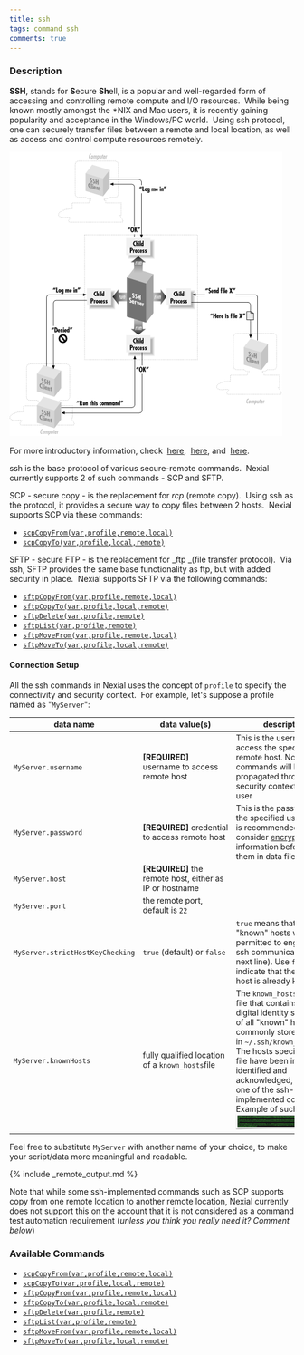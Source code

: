 ```yaml
---
title: ssh
tags: command ssh
comments: true
---
```



### Description
**SSH**, stands for **S**ecure **Sh**ell, is a popular and well-regarded form of accessing and controlling remote 
compute and I/O resources.  While being known mostly amongst the *NIX and Mac users, it is recently gaining 
popularity and acceptance in the Windows/PC world.  Using ssh protocol, one can securely transfer files between a 
remote and local location, as well as access and control compute resources remotely. 

![](image/ssh_01.png)

For more introductory information, check 
<a href="https://docstore.mik.ua/orelly/networking_2ndEd/ssh/ch01_01.htm" class="external-link" target="_nexial_external">here</a>, 
<a href="https://www.startutorial.com/articles/view/ssh-basics-part-1-introduction" class="external-link" target="_nexial_external">here</a>, and 
<a href="https://www.secureblackbox.com/kb/articles/Introduction-to-SSH.rst" class="external-link" target="_nexial_external">here</a>. 

ssh is the base protocol of various secure-remote commands.  Nexial currently supports 2 of such commands - SCP and SFTP.

SCP - secure copy - is the replacement for _rcp_ (remote copy).  Using ssh as the protocol, it provides a secure way to 
copy files between 2 hosts.  Nexial supports SCP via these commands:
-  [`scpCopyFrom(var,profile,remote,local)`](scpCopyFrom(var,profile,remote,local))
-  [`scpCopyTo(var,profile,local,remote)`](scpCopyTo(var,profile,local,remote))  

SFTP - secure FTP - is the replacement for _ftp _(file transfer protocol).  Via ssh, SFTP provides the same base 
functionality as ftp, but with added security in place.  Nexial supports SFTP via the following commands:
-  [`sftpCopyFrom(var,profile,remote,local)`](sftpCopyFrom(var,profile,remote,local))
-  [`sftpCopyTo(var,profile,local,remote)`](sftpCopyTo(var,profile,local,remote))
-  [`sftpDelete(var,profile,remote)`](sftpDelete(var,profile,remote))
-  [`sftpList(var,profile,remote)`](sftpList(var,profile,remote))
-  [`sftpMoveFrom(var,profile,remote,local)`](sftpMoveFrom(var,profile,remote,local))
-  [`sftpMoveTo(var,profile,local,remote)`](sftpMoveTo(var,profile,local,remote))


#### Connection Setup
All the ssh commands in Nexial uses the concept of `profile` to specify the connectivity and security context.  For 
example, let's suppose a profile named as "`MyServer`":

| data name                        | data value(s) | description |
| -------------------------------- | ------------- | ----------- |
| `MyServer.username`              | **[REQUIRED]** username to access remote host | This is the username to access the specified remote host. Note that all commands will be propagated through the security context of this user |
| `MyServer.password`              | **[REQUIRED]** credential to access remote host | This is the password for the specified username. It is recommended to consider [encrypt](../../tipsandtricks/nexialcrypt) sensitive information before storing them in data file |
| `MyServer.host`                  | **[REQUIRED]** the remote host, either as IP or hostname |
| `MyServer.port`                  | the remote port, default is `22` ||
| `MyServer.strictHostKeyChecking` | `true` (default) or `false` | `true` means that only "known" hosts will be permitted to engage in ssh communication (see next line). Use `false` to indicate that the specified host is already known |
| `MyServer.knownHosts`            | fully qualified location of a `known_hosts`file | The `known_hosts` file is a file that contains the digital identity signature of all "known" hosts, commonly stored in `~/.ssh/known_hosts`. The hosts specified in this file have been individually identified and acknowledged, usually via one of the ssh-implemented commands. Example of such file: <br/>![](image/index_02.png) |

Feel free to substitute `MyServer` with another name of your choice, to make your script/data more meaningful and 
readable.


{% include _remote_output.md %}


Note that while some ssh-implemented commands such as SCP supports copy from one remote location to another remote 
location, Nexial currently does not support this on the account that it is not considered as a command test automation 
requirement (_unless you think you really need it? Comment below_)


### Available Commands
- [`scpCopyFrom(var,profile,remote,local)`](scpCopyFrom(var,profile,remote,local))
- [`scpCopyTo(var,profile,local,remote)`](scpCopyTo(var,profile,local,remote))
- [`sftpCopyFrom(var,profile,remote,local)`](sftpCopyFrom(var,profile,remote,local))
- [`sftpCopyTo(var,profile,local,remote)`](sftpCopyTo(var,profile,local,remote))
- [`sftpDelete(var,profile,remote)`](sftpDelete(var,profile,remote))
- [`sftpList(var,profile,remote)`](sftpList(var,profile,remote))
- [`sftpMoveFrom(var,profile,remote,local)`](sftpMoveFrom(var,profile,remote,local))
- [`sftpMoveTo(var,profile,local,remote)`](sftpMoveTo(var,profile,local,remote))

